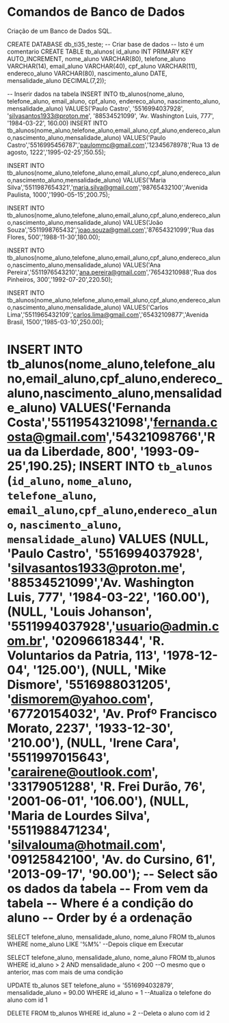 # Comandos de Banco de Dados
Criação de um Banco de Dados SQL.

CREATE DATABASE db_ti35_teste; -- Criar base de dados
-- Isto é um comentario
CREATE TABLE tb_alunos(
    id_aluno          INT PRIMARY KEY AUTO_INCREMENT,
    nome_aluno        VARCHAR(80),
    telefone_aluno    VARCHAR(14),
    email_aluno       VARCHAR(40),
    cpf_aluno         VARCHAR(11),
    endereco_aluno    VARCHAR(80),
    nascimento_aluno  DATE,
    mensalidade_aluno DECIMAL(7,2));

  -- Inserir dados na tabela
    INSERT INTO tb_alunos(nome_aluno, telefone_aluno, email_aluno, cpf_aluno, endereco_aluno, nascimento_aluno,
     mensalidade_aluno)
VALUES('Paulo Castro', '5516994037928', 'silvasantos1933@proton.me', '88534521099', 'Av. Washington Luis, 777',
       '1984-03-22', 160.00)
INSERT INTO tb_alunos(nome_aluno,telefone_aluno,email_aluno,cpf_aluno,endereco_aluno,nascimento_aluno,mensalidade_aluno)
VALUES('Paulo Castro','5516995456787','paulommc@gmail.com','12345678978','Rua 13 de agosto, 1222','1995-02-25',150.55);

INSERT INTO tb_alunos(nome_aluno,telefone_aluno,email_aluno,cpf_aluno,endereco_aluno,nascimento_aluno,mensalidade_aluno)
VALUES('Maria Silva','5511987654321','maria.silva@gmail.com','98765432100','Avenida Paulista, 1000','1990-05-15',200.75);

INSERT INTO tb_alunos(nome_aluno,telefone_aluno,email_aluno,cpf_aluno,endereco_aluno,nascimento_aluno,mensalidade_aluno)
VALUES('João Souza','5511998765432','joao.souza@gmail.com','87654321099','Rua das Flores, 500','1988-11-30',180.00);

INSERT INTO tb_alunos(nome_aluno,telefone_aluno,email_aluno,cpf_aluno,endereco_aluno,nascimento_aluno,mensalidade_aluno)
VALUES('Ana Pereira','5511976543210','ana.pereira@gmail.com','76543210988','Rua dos Pinheiros, 300','1992-07-20',220.50);

INSERT INTO tb_alunos(nome_aluno,telefone_aluno,email_aluno,cpf_aluno,endereco_aluno,nascimento_aluno,mensalidade_aluno)
VALUES('Carlos Lima','5511965432109','carlos.lima@gmail.com','65432109877','Avenida Brasil, 1500','1985-03-10',250.00);

INSERT INTO tb_alunos(nome_aluno,telefone_aluno,email_aluno,cpf_aluno,endereco_aluno,nascimento_aluno,mensalidade_aluno)
VALUES('Fernanda Costa','5511954321098','fernanda.costa@gmail.com','54321098766','Rua da Liberdade, 800',
'1993-09-25',190.25);
INSERT INTO `tb_alunos` (`id_aluno`, `nome_aluno`, `telefone_aluno`, `email_aluno`,`cpf_aluno`,`endereco_aluno`,
 `nascimento_aluno`, `mensalidade_aluno`) 
VALUES (NULL, 'Paulo Castro', '5516994037928', 'silvasantos1933@proton.me', '88534521099','Av. Washington Luis, 777',
 '1984-03-22', '160.00'), (NULL, 'Louis Johanson', '5511994037928','usuario@admin.com.br', '02096618344',
  'R. Voluntarios da Patria, 113', '1978-12-04', '125.00'), 
(NULL, 'Mike Dismore', '5516988031205', 'dismorem@yahoo.com', '67720154032', 'Av. Profº Francisco Morato, 2237',
'1933-12-30', '210.00'), (NULL, 'Irene Cara', '5511997015643', 'carairene@outlook.com', '33179051288',
'R. Frei Durão, 76', '2001-06-01', '106.00'), (NULL, 'Maria de Lourdes Silva', '5511988471234',
'silvalouma@hotmail.com', '09125842100', 'Av. do Cursino, 61', '2013-09-17', '90.00');
-- Select são os dados da tabela
-- From vem da tabela
-- Where é a condição do aluno
-- Order by é a ordenação
========================================================================================================================
SELECT telefone_aluno, mensalidade_aluno, nome_aluno
FROM tb_alunos
WHERE nome_aluno LIKE '%M%'
--Depois clique em Executar

SELECT telefone_aluno, mensalidade_aluno, nome_aluno
FROM tb_alunos
WHERE id_aluno > 2 AND mensalidade_aluno < 200
--O mesmo que o anterior, mas com mais de uma condição

UPDATE tb_alunos
SET telefone_aluno = '5516994032879', mensalidade_aluno = 90.00
WHERE id_aluno = 1
--Atualiza o telefone do aluno com id 1

DELETE FROM tb_alunos
WHERE id_aluno = 2
--Deleta o aluno com id 2
